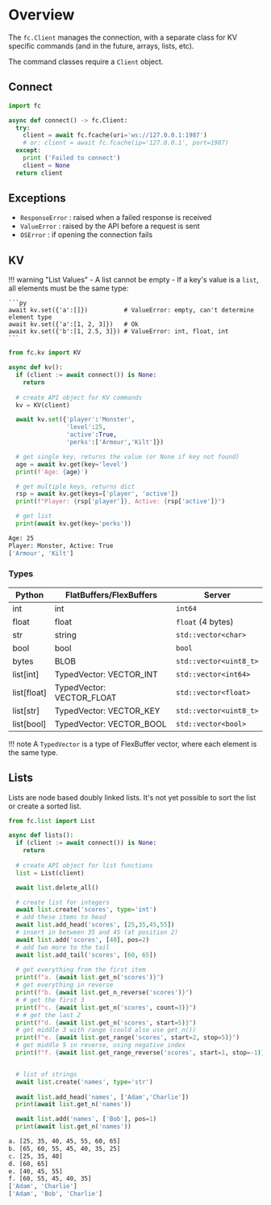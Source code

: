 # Overview

The `fc.Client` manages the connection, with a separate class for KV specific commands (and in the future, arrays, lists, etc).

The command classes require a `Client` object.

## Connect
```py
import fc

async def connect() -> fc.Client:
  try:
    client = await fc.fcache(uri='ws://127.0.0.1:1987')
    # or: client = await fc.fcache(ip='127.0.0.1', port=1987)
  except:
    print ('Failed to connect')
    client = None
  return client
```


## Exceptions

- `ResponseError` : raised when a failed response is received
- `ValueError` : raised by the API before a request is sent
- `OSError` : if opening the connection fails


## KV

!!! warning "List Values"
    - A list cannot be empty
    - If a key's value is a `list`, all elements must be the same type:

    ```py
    await kv.set({'a':[]})          # ValueError: empty, can't determine element type
    await kv.set({'a':[1, 2, 3]})   # Ok
    await kv.set({'b':[1, 2.5, 3]}) # ValueError: int, float, int    
    ```

```py
from fc.kv import KV

async def kv():
  if (client := await connect()) is None:
    return
  
  # create API object for KV commands
  kv = KV(client)

  await kv.set({'player':'Monster',
                'level':25,
                'active':True,
                'perks':['Armour','Kilt']})

  # get single key, returns the value (or None if key not found)
  age = await kv.get(key='level')
  print(f'Age: {age}')

  # get multiple keys, returns dict
  rsp = await kv.get(keys=['player', 'active'])
  print(f"Player: {rsp['player']}, Active: {rsp['active']}")

  # get list
  print(await kv.get(key='perks'))
```


```bash title='Output'
Age: 25
Player: Monster, Active: True
['Armour', 'Kilt']
```

### Types

|Python|FlatBuffers/FlexBuffers|Server|
|---|---|---|
|int|int|`int64`|
|float|float|`float` (4 bytes)|
|str|string|`std::vector<char>`|
|bool|bool|`bool`|
|bytes|BLOB|`std::vector<uint8_t>`|
|list[int]|TypedVector: VECTOR_INT|`std::vector<int64>`|
|list[float]|TypedVector: VECTOR_FLOAT|`std::vector<float>`|
|list[str]|TypedVector: VECTOR_KEY|`std::vector<uint8_t>`|
|list[bool]|TypedVector: VECTOR_BOOL|`std::vector<bool>`|

!!! note
    A `TypedVector` is a type of FlexBuffer vector, where each element is the same type.
    



## Lists

Lists are node based doubly linked lists. It's not yet possible to sort the list or create a sorted list.

```py
from fc.list import List

async def lists():
  if (client := await connect()) is None:
    return
  
  # create API object for list functions
  list = List(client)

  await list.delete_all()

  # create list for integers
  await list.create('scores', type='int')
  # add these items to head
  await list.add_head('scores', [25,35,45,55])
  # insert in between 35 and 45 (at position 2)
  await list.add('scores', [40], pos=2)
  # add two more to the tail
  await list.add_tail('scores', [60, 65])
  
  # get everything from the first item
  print(f"a. {await list.get_n('scores')}")
  # get everything in reverse
  print(f"b. {await list.get_n_reverse('scores')}")
  # # get the first 3 
  print(f"c. {await list.get_n('scores', count=3)}")
  # # get the last 2
  print(f"d. {await list.get_n('scores', start=5)}")
  # get middle 3 with range (could also use get_n())
  print(f"e. {await list.get_range('scores', start=2, stop=5)}")
  # get middle 5 in reverse, using negative index
  print(f"f. {await list.get_range_reverse('scores', start=1, stop=-1)}")


  # list of strings
  await list.create('names', type='str')
  
  await list.add_head('names', ['Adam','Charlie'])
  print(await list.get_n('names'))

  await list.add('names', ['Bob'], pos=1)
  print(await list.get_n('names'))
```

```bash title='Output'
a. [25, 35, 40, 45, 55, 60, 65]
b. [65, 60, 55, 45, 40, 35, 25]
c. [25, 35, 40]
d. [60, 65]
e. [40, 45, 55]
f. [60, 55, 45, 40, 35]
['Adam', 'Charlie']
['Adam', 'Bob', 'Charlie']
```